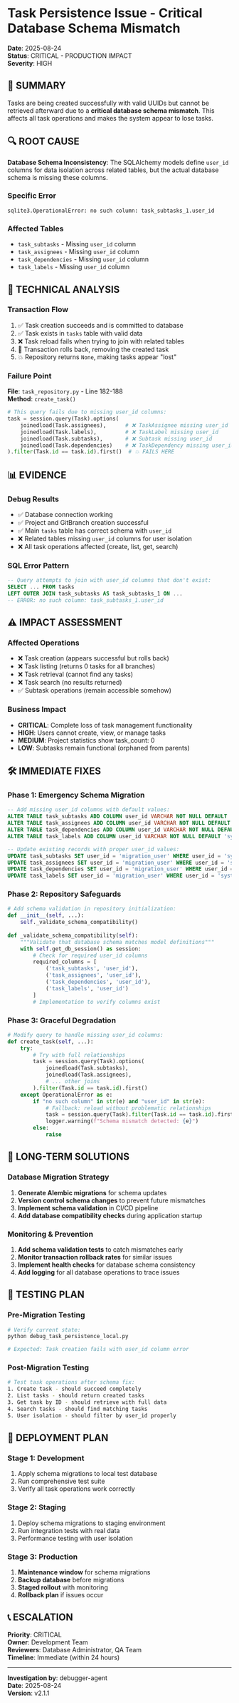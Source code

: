 # Task Persistence Issue - Critical Database Schema Mismatch

**Date**: 2025-08-24  
**Status**: CRITICAL - PRODUCTION IMPACT  
**Severity**: HIGH  

## 🚨 **SUMMARY**

Tasks are being created successfully with valid UUIDs but cannot be retrieved afterward due to a **critical database schema mismatch**. This affects all task operations and makes the system appear to lose tasks.

## 🔍 **ROOT CAUSE**

**Database Schema Inconsistency**: The SQLAlchemy models define `user_id` columns for data isolation across related tables, but the actual database schema is missing these columns.

### **Specific Error**
```
sqlite3.OperationalError: no such column: task_subtasks_1.user_id
```

### **Affected Tables**
- `task_subtasks` - Missing `user_id` column
- `task_assignees` - Missing `user_id` column  
- `task_dependencies` - Missing `user_id` column
- `task_labels` - Missing `user_id` column

## 🔬 **TECHNICAL ANALYSIS**

### **Transaction Flow**
1. ✅ Task creation succeeds and is committed to database
2. ✅ Task exists in `tasks` table with valid data
3. ❌ Task reload fails when trying to join with related tables 
4. 🔄 Transaction rolls back, removing the created task
5. 💥 Repository returns `None`, making tasks appear "lost"

### **Failure Point**
**File**: `task_repository.py` - Line 182-188  
**Method**: `create_task()`

```python
# This query fails due to missing user_id columns:
task = session.query(Task).options(
    joinedload(Task.assignees),      # ❌ TaskAssignee missing user_id
    joinedload(Task.labels),         # ❌ TaskLabel missing user_id  
    joinedload(Task.subtasks),       # ❌ Subtask missing user_id
    joinedload(Task.dependencies)    # ❌ TaskDependency missing user_id
).filter(Task.id == task.id).first()  # 💥 FAILS HERE
```

## 📊 **EVIDENCE**

### **Debug Results**
- ✅ Database connection working
- ✅ Project and GitBranch creation successful
- ✅ Main `tasks` table has correct schema with `user_id`
- ❌ Related tables missing `user_id` columns for user isolation
- ❌ All task operations affected (create, list, get, search)

### **SQL Error Pattern**
```sql
-- Query attempts to join with user_id columns that don't exist:
SELECT ... FROM tasks 
LEFT OUTER JOIN task_subtasks AS task_subtasks_1 ON ...
-- ERROR: no such column: task_subtasks_1.user_id
```

## ⚠️ **IMPACT ASSESSMENT**

### **Affected Operations**
- ❌ Task creation (appears successful but rolls back)
- ❌ Task listing (returns 0 tasks for all branches)  
- ❌ Task retrieval (cannot find any tasks)
- ❌ Task search (no results returned)
- ✅ Subtask operations (remain accessible somehow)

### **Business Impact**
- **CRITICAL**: Complete loss of task management functionality
- **HIGH**: Users cannot create, view, or manage tasks
- **MEDIUM**: Project statistics show task_count: 0
- **LOW**: Subtasks remain functional (orphaned from parents)

## 🛠️ **IMMEDIATE FIXES**

### **Phase 1: Emergency Schema Migration**
```sql
-- Add missing user_id columns with default values:
ALTER TABLE task_subtasks ADD COLUMN user_id VARCHAR NOT NULL DEFAULT 'system';
ALTER TABLE task_assignees ADD COLUMN user_id VARCHAR NOT NULL DEFAULT 'system';  
ALTER TABLE task_dependencies ADD COLUMN user_id VARCHAR NOT NULL DEFAULT 'system';
ALTER TABLE task_labels ADD COLUMN user_id VARCHAR NOT NULL DEFAULT 'system';

-- Update existing records with proper user_id values:
UPDATE task_subtasks SET user_id = 'migration_user' WHERE user_id = 'system';
UPDATE task_assignees SET user_id = 'migration_user' WHERE user_id = 'system';
UPDATE task_dependencies SET user_id = 'migration_user' WHERE user_id = 'system'; 
UPDATE task_labels SET user_id = 'migration_user' WHERE user_id = 'system';
```

### **Phase 2: Repository Safeguards**
```python
# Add schema validation in repository initialization:
def __init__(self, ...):
    self._validate_schema_compatibility()
    
def _validate_schema_compatibility(self):
    """Validate that database schema matches model definitions"""
    with self.get_db_session() as session:
        # Check for required user_id columns
        required_columns = [
            ('task_subtasks', 'user_id'),
            ('task_assignees', 'user_id'),
            ('task_dependencies', 'user_id'),
            ('task_labels', 'user_id')
        ]
        # Implementation to verify columns exist
```

### **Phase 3: Graceful Degradation**
```python  
# Modify query to handle missing user_id columns:
def create_task(self, ...):
    try:
        # Try with full relationships
        task = session.query(Task).options(
            joinedload(Task.subtasks),
            joinedload(Task.assignees),
            # ... other joins
        ).filter(Task.id == task.id).first()
    except OperationalError as e:
        if "no such column" in str(e) and "user_id" in str(e):
            # Fallback: reload without problematic relationships
            task = session.query(Task).filter(Task.id == task.id).first()
            logger.warning(f"Schema mismatch detected: {e}")
        else:
            raise
```

## 🔧 **LONG-TERM SOLUTIONS**

### **Database Migration Strategy**
1. **Generate Alembic migrations** for schema updates
2. **Version control schema changes** to prevent future mismatches  
3. **Implement schema validation** in CI/CD pipeline
4. **Add database compatibility checks** during application startup

### **Monitoring & Prevention**  
1. **Add schema validation tests** to catch mismatches early
2. **Monitor transaction rollback rates** for similar issues
3. **Implement health checks** for database schema consistency
4. **Add logging** for all database operations to trace issues

## 📝 **TESTING PLAN**

### **Pre-Migration Testing**
```bash
# Verify current state:
python debug_task_persistence_local.py

# Expected: Task creation fails with user_id column error
```

### **Post-Migration Testing**  
```bash
# Test task operations after schema fix:
1. Create task - should succeed completely
2. List tasks - should return created tasks  
3. Get task by ID - should retrieve with full data
4. Search tasks - should find matching tasks
5. User isolation - should filter by user_id properly
```

## 🚀 **DEPLOYMENT PLAN**

### **Stage 1: Development**
1. Apply schema migrations to local test database
2. Run comprehensive test suite
3. Verify all task operations work correctly

### **Stage 2: Staging** 
1. Deploy schema migrations to staging environment
2. Run integration tests with real data  
3. Performance testing with user isolation

### **Stage 3: Production**
1. **Maintenance window** for schema migrations
2. **Backup database** before migrations
3. **Staged rollout** with monitoring
4. **Rollback plan** if issues occur

## 📞 **ESCALATION**

**Priority**: CRITICAL  
**Owner**: Development Team  
**Reviewers**: Database Administrator, QA Team  
**Timeline**: Immediate (within 24 hours)

---

**Investigation by**: debugger-agent  
**Date**: 2025-08-24  
**Version**: v2.1.1  